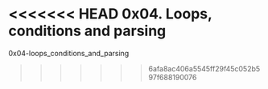 <<<<<<< HEAD
0x04. Loops, conditions and parsing
=======
0x04-loops_conditions_and_parsing
>>>>>>> 6afa8ac406a5545ff29f45c052b597f688190076
